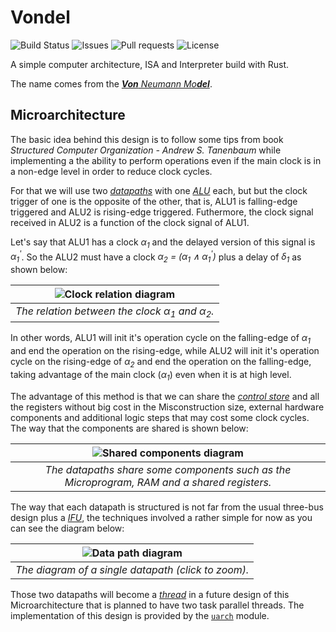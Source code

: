 # Vondel
![Build Status](https://img.shields.io/github/actions/workflow/status/thewillyan/vondel/rust.yml)
![Issues](https://img.shields.io/github/issues/thewillyan/vondel)
![Pull requests](https://img.shields.io/github/issues-pr/thewillyan/vondel)
![License](https://img.shields.io/github/license/thewillyan/vondel)

A simple computer architecture, ISA and Interpreter build with Rust.

The name comes from the
[_**Von** Neumann Mo**del**_](https://en.wikipedia.org/wiki/Von_Neumann_architecture).

## Microarchitecture

The basic idea behind this design is to follow some tips from book _Structured
Computer Organization - Andrew S. Tanenbaum_ while implementing a the ability to
perform operations even if the main clock is in a non-edge level in order to
reduce clock cycles.

For that we will use two [_datapaths_](https://en.wikipedia.org/wiki/Datapath)
with one [_ALU_](https://en.wikipedia.org/wiki/Arithmetic_logic_unit) each, but
but the clock trigger of one is the opposite of the other, that is, ALU1 is
falling-edge triggered and ALU2 is rising-edge triggered. Futhermore,
the clock signal received in ALU2 is a function of the clock signal
of ALU1.

Let's say that ALU1 has a clock _α<sub>1</sub>_ and the delayed version of this
signal is _α<sub>1</sub><sup>'</sup>_. So the ALU2 must have a clock
_α<sub>2</sub> = (α<sub>1</sub> ∧ α<sub>1</sub><sup>'</sup>)_ plus a
delay of _δ<sub>1</sub>_ as shown below:

<div align="center">

|      ![Clock relation diagram](https://i.imgur.com/O3SP6L2.png)      |
| :------------------------------------------------------------------: |
|   _The relation between the clock α<sub>1</sub> and α<sub>2</sub>._  |

</div>

In other words, ALU1 will init it's operation cycle on the falling-edge of
_α<sub>1</sub>_ and end the operation on the rising-edge, while ALU2 will
init it's operation cycle on the rising-edge of _α<sub>2</sub>_ and end the
operation on the falling-edge, taking advantage of the main clock (_α<sub>1</sub>_)
even when it is at high level.

The advantage of this method is that we can share the
[_control store_](https://en.wikipedia.org/wiki/Control_storebbjk) and all the
registers without big cost in the Misconstruction size, external hardware
components and additional logic steps that may cost some clock cycles. The
way that the components are shared is shown below:

<div align="center">

|               ![Shared components diagram](https://i.imgur.com/tlHAPgL.png)               |
| :---------------------------------------------------------------------------------------: |
|_The datapaths share some components such as the Microprogram, RAM and a shared registers._|

</div>

The way that each datapath is structured is not far from the usual three-bus design
plus a [_IFU_](https://en.wikipedia.org/wiki/Instruction_unit), the techniques
involved a rather simple for now as you can see the diagram below:

<div align="center">

| ![Data path diagram](https://i.imgur.com/G2TAmzN.png) |
| :---------------------------------------------------: |
| _The diagram of a single datapath (click to zoom)._   |

</div>

Those two datapaths will become a [_thread_](https://en.wikipedia.org/wiki/Thread_(computing))
in a future design of this Microarchitecture that is planned to have two task parallel threads.
The implementation of this design is provided by the
[`uarch`](https://github.com/thewillyan/vondel/tree/uarch_model/src/uarch) module.

